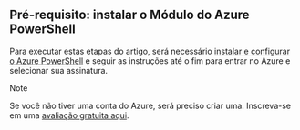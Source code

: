 ## <a name="prerequisite-install-the-azure-powershell-module"></a>Pré-requisito: instalar o Módulo do Azure PowerShell

Para executar estas etapas do artigo, será necessário [instalar e configurar o Azure PowerShell](/powershell/azureps-cmdlets-docs) e seguir as instruções até o fim para entrar no Azure e selecionar sua assinatura.

> [!NOTE]
> Se você não tiver uma conta do Azure, será preciso criar uma. Inscreva-se em uma [avaliação gratuita aqui](../articles/active-directory/sign-up-organization.md).
